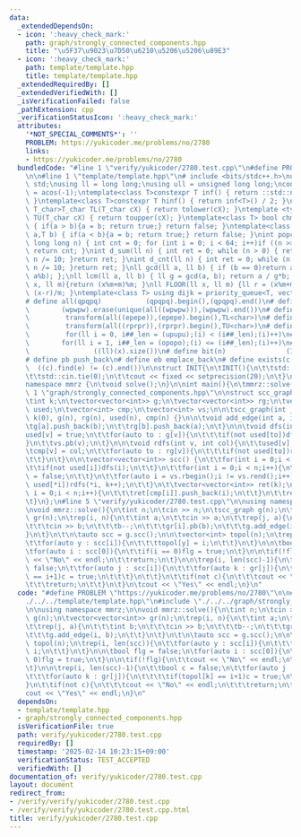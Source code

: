 ```yaml
---
data:
  _extendedDependsOn:
  - icon: ':heavy_check_mark:'
    path: graph/strongly_connected_components.hpp
    title: "\u5F37\u9023\u7D50\u6210\u5206\u5206\u89E3"
  - icon: ':heavy_check_mark:'
    path: template/template.hpp
    title: template/template.hpp
  _extendedRequiredBy: []
  _extendedVerifiedWith: []
  _isVerificationFailed: false
  _pathExtension: cpp
  _verificationStatusIcon: ':heavy_check_mark:'
  attributes:
    '*NOT_SPECIAL_COMMENTS*': ''
    PROBLEM: https://yukicoder.me/problems/no/2780
    links:
    - https://yukicoder.me/problems/no/2780
  bundledCode: "#line 1 \"verify/yukicoder/2780.test.cpp\"\n#define PROBLEM \"https://yukicoder.me/problems/no/2780\"\
    \n\n#line 1 \"template/template.hpp\"\n# include <bits/stdc++.h>\nusing namespace\
    \ std;\nusing ll = long long;\nusing ull = unsigned long long;\nconst double pi\
    \ = acos(-1);\ntemplate<class T>constexpr T inf() { return ::std::numeric_limits<T>::max();\
    \ }\ntemplate<class T>constexpr T hinf() { return inf<T>() / 2; }\ntemplate <typename\
    \ T_char>T_char TL(T_char cX) { return tolower(cX); }\ntemplate <typename T_char>T_char\
    \ TU(T_char cX) { return toupper(cX); }\ntemplate<class T> bool chmin(T& a,T b)\
    \ { if(a > b){a = b; return true;} return false; }\ntemplate<class T> bool chmax(T&\
    \ a,T b) { if(a < b){a = b; return true;} return false; }\nint popcnt(unsigned\
    \ long long n) { int cnt = 0; for (int i = 0; i < 64; i++)if ((n >> i) & 1)cnt++;\
    \ return cnt; }\nint d_sum(ll n) { int ret = 0; while (n > 0) { ret += n % 10;\
    \ n /= 10; }return ret; }\nint d_cnt(ll n) { int ret = 0; while (n > 0) { ret++;\
    \ n /= 10; }return ret; }\nll gcd(ll a, ll b) { if (b == 0)return a; return gcd(b,\
    \ a%b); };\nll lcm(ll a, ll b) { ll g = gcd(a, b); return a / g*b; };\nll MOD(ll\
    \ x, ll m){return (x%m+m)%m; }\nll FLOOR(ll x, ll m) {ll r = (x%m+m)%m; return\
    \ (x-r)/m; }\ntemplate<class T> using dijk = priority_queue<T, vector<T>, greater<T>>;\n\
    # define all(qpqpq)           (qpqpq).begin(),(qpqpq).end()\n# define UNIQUE(wpwpw)\
    \        (wpwpw).erase(unique(all((wpwpw))),(wpwpw).end())\n# define LOWER(epepe)\
    \         transform(all((epepe)),(epepe).begin(),TL<char>)\n# define UPPER(rprpr)\
    \         transform(all((rprpr)),(rprpr).begin(),TU<char>)\n# define rep(i,upupu)\
    \         for(ll i = 0, i##_len = (upupu);(i) < (i##_len);(i)++)\n# define reps(i,opopo)\
    \        for(ll i = 1, i##_len = (opopo);(i) <= (i##_len);(i)++)\n# define len(x)\
    \                ((ll)(x).size())\n# define bit(n)               (1LL << (n))\n\
    # define pb push_back\n# define eb emplace_back\n# define exists(c, e)       \
    \  ((c).find(e) != (c).end())\n\nstruct INIT{\n\tINIT(){\n\t\tstd::ios::sync_with_stdio(false);\n\
    \t\tstd::cin.tie(0);\n\t\tcout << fixed << setprecision(20);\n\t}\n}INIT;\n\n\
    namespace mmrz {\n\tvoid solve();\n}\n\nint main(){\n\tmmrz::solve();\n}\n#line\
    \ 1 \"graph/strongly_connected_components.hpp\"\n\nstruct scc_graph {\n\tint n;\n\
    \tint k;\n\tvector<vector<int>> g;\n\tvector<vector<int>> rg;\n\tvector<bool>\
    \ used;\n\tvector<int> cmp;\n\tvector<int> vs;\n\n\tscc_graph(int _n) : n(_n),\
    \ k(0), g(n), rg(n), used(n), cmp(n) {}\n\n\tvoid add_edge(int a, int b) {\n\t\
    \tg[a].push_back(b);\n\t\trg[b].push_back(a);\n\t}\n\n\tvoid dfs(int v){\n\t\t\
    used[v] = true;\n\t\tfor(auto to : g[v]){\n\t\t\tif(not used[to])dfs(to);\n\t\t\
    }\n\t\tvs.pb(v);\n\t}\n\n\tvoid rdfs(int v, int col){\n\t\tused[v] = true;\n\t\
    \tcmp[v] = col;\n\t\tfor(auto to : rg[v]){\n\t\t\tif(not used[to])rdfs(to, col);\n\
    \t\t}\n\t}\n\n\tvector<vector<int>> scc() {\n\t\tfor(int i = 0;i < n;i++){\n\t\
    \t\tif(not used[i])dfs(i);\n\t\t}\n\t\tfor(int i = 0;i < n;i++){\n\t\t\tused[i]\
    \ = false;\n\t\t}\n\t\tfor(auto i = vs.rbegin();i != vs.rend();i++){\n\t\t\tif(not\
    \ used[*i])rdfs(*i, k++);\n\t\t}\n\t\tvector<vector<int>> ret(k);\n\t\tfor(int\
    \ i = 0;i < n;i++){\n\t\t\tret[cmp[i]].push_back(i);\n\t\t}\n\t\treturn ret;\n\
    \t}\n};\n#line 5 \"verify/yukicoder/2780.test.cpp\"\n\nusing namespace mmrz;\n\
    \nvoid mmrz::solve(){\n\tint n;\n\tcin >> n;\n\tscc_graph g(n);\n\tvector<vector<int>>\
    \ gr(n);\n\trep(i, n){\n\t\tint a;\n\t\tcin >> a;\n\t\trep(j, a){\n\t\t\tint b;\n\
    \t\t\tcin >> b;\n\t\t\tb--;\n\t\t\tgr[i].pb(b);\n\t\t\tg.add_edge(i, b);\n\t\t\
    }\n\t}\n\t\n\tauto scc = g.scc();\n\n\tvector<int> topol(n);\n\trep(i, len(scc)){\n\
    \t\tfor(auto y : scc[i]){\n\t\t\ttopol[y] = i;\n\t\t}\n\t}\n\n\tbool flg = false;\n\
    \tfor(auto i : scc[0]){\n\t\tif(i == 0)flg = true;\n\t}\n\n\tif(!flg){\n\t\tcout\
    \ << \"No\" << endl;\n\t\treturn;\n\t}\n\n\trep(i, len(scc)-1){\n\t\tbool c =\
    \ false;\n\t\tfor(auto j : scc[i]){\n\t\t\tfor(auto k : gr[j]){\n\t\t\t\tif(topol[k]\
    \ == i+1)c = true;\n\t\t\t}\n\t\t}\n\t\tif(not c){\n\t\t\tcout << \"No\" << endl;\n\
    \t\t\treturn;\n\t\t}\n\t}\n\tcout << \"Yes\" << endl;\n}\n"
  code: "#define PROBLEM \"https://yukicoder.me/problems/no/2780\"\n\n#include \"\
    ./../../template/template.hpp\"\n#include \"./../../graph/strongly_connected_components.hpp\"\
    \n\nusing namespace mmrz;\n\nvoid mmrz::solve(){\n\tint n;\n\tcin >> n;\n\tscc_graph\
    \ g(n);\n\tvector<vector<int>> gr(n);\n\trep(i, n){\n\t\tint a;\n\t\tcin >> a;\n\
    \t\trep(j, a){\n\t\t\tint b;\n\t\t\tcin >> b;\n\t\t\tb--;\n\t\t\tgr[i].pb(b);\n\
    \t\t\tg.add_edge(i, b);\n\t\t}\n\t}\n\t\n\tauto scc = g.scc();\n\n\tvector<int>\
    \ topol(n);\n\trep(i, len(scc)){\n\t\tfor(auto y : scc[i]){\n\t\t\ttopol[y] =\
    \ i;\n\t\t}\n\t}\n\n\tbool flg = false;\n\tfor(auto i : scc[0]){\n\t\tif(i ==\
    \ 0)flg = true;\n\t}\n\n\tif(!flg){\n\t\tcout << \"No\" << endl;\n\t\treturn;\n\
    \t}\n\n\trep(i, len(scc)-1){\n\t\tbool c = false;\n\t\tfor(auto j : scc[i]){\n\
    \t\t\tfor(auto k : gr[j]){\n\t\t\t\tif(topol[k] == i+1)c = true;\n\t\t\t}\n\t\t\
    }\n\t\tif(not c){\n\t\t\tcout << \"No\" << endl;\n\t\t\treturn;\n\t\t}\n\t}\n\t\
    cout << \"Yes\" << endl;\n}\n"
  dependsOn:
  - template/template.hpp
  - graph/strongly_connected_components.hpp
  isVerificationFile: true
  path: verify/yukicoder/2780.test.cpp
  requiredBy: []
  timestamp: '2025-02-14 10:23:15+09:00'
  verificationStatus: TEST_ACCEPTED
  verifiedWith: []
documentation_of: verify/yukicoder/2780.test.cpp
layout: document
redirect_from:
- /verify/verify/yukicoder/2780.test.cpp
- /verify/verify/yukicoder/2780.test.cpp.html
title: verify/yukicoder/2780.test.cpp
---
```


